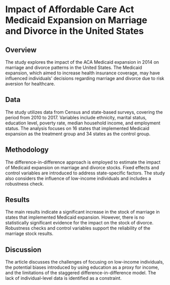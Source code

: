 #  Impact of Affordable Care Act Medicaid Expansion on Marriage and Divorce in the United States



## Overview
The study explores the impact of the ACA Medicaid expansion in 2014 on marriage and divorce patterns in the United States. The Medicaid expansion, which aimed to increase health insurance coverage, may have influenced individuals' decisions regarding marriage and divorce due to risk aversion for healthcare.


## Data
The study utilizes data from Census and state-based surveys, covering the period from 2010 to 2017. Variables include ethnicity, marital status, education level, poverty rate, median household income, and employment status. The analysis focuses on 16 states that implemented Medicaid expansion as the treatment group and 34 states as the control group.

## Methodology
The difference-in-difference approach is employed to estimate the impact of Medicaid expansion on marriage and divorce stocks. Fixed effects and control variables are introduced to address state-specific factors. The study also considers the influence of low-income individuals and includes a robustness check.

## Results
The main results indicate a significant increase in the stock of marriage in states that implemented Medicaid expansion. However, there is no statistically significant evidence for the impact on the stock of divorce. Robustness checks and control variables support the reliability of the marriage stock results.

## Discussion
The article discusses the challenges of focusing on low-income individuals, the potential biases introduced by using education as a proxy for income, and the limitations of the staggered difference-in-difference model. The lack of individual-level data is identified as a constraint.

